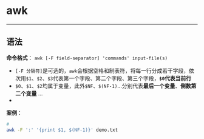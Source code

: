 # <a name="top">awk</a>









----

## <a name="syntax">语法</a>

**命令格式**： `awk [-F field-separator] 'commands' input-file(s)`

+ `[-F 分隔符]`是可选的，`awk`会根据空格和制表符，将每一行分成若干字段，依次用`$1`、`$2`、`$3`代表第一个字段、第二个字段、第三个字段，**`$0`代表当前行**
+ `$0`、`$1`、`$2`均属于变量，此外`$NF`、`$(NF-1)`...分别代表**最后一个变量**、**倒数第二个变量** ...
+ ​



**案例**：

```sh
#
awk -F ':' '{print $1, $(NF-1)}' demo.txt
```

